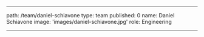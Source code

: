 ---
path: /team/daniel-schiavone
type: team
published: 0
name: Daniel Schiavone
image: 'images/daniel-schiavone.jpg'
role: Engineering

------------------------------
